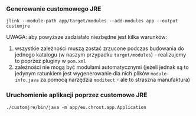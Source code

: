 ### Generowanie customowego JRE

```shell
jlink --module-path app/target/modules --add-modules app --output customjre
```

UWAGA: aby powyższe zadziałało niezbędne jest kilka warunków:
1) wszystkie zależności muszą zostać zrzucone podczas budowania do jednego katalogu (w naszym przypadku `target/modules`) - realizujemy to poprzez pluginy w `pom.xml`
2) zależności nie mogą być modułami automatycznymi (jeżeli jednak są to jedynym ratunkiem jest wygenerowanie dla nich plików `module-info.java` za pomocą narzędzia `moditect` - ale to straszna manufaktura)

### Uruchomienie aplikacji poprzez customowe JRE

```shell
./customjre/bin/java -m app/eu.chrost.app.Application
```
